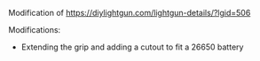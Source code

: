Modification of https://diylightgun.com/lightgun-details/?lgid=506

Modifications:
- Extending the grip and adding a cutout to fit a 26650 battery